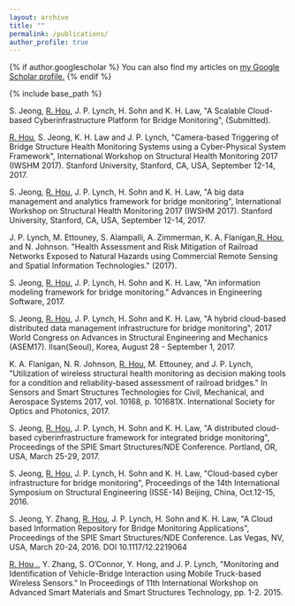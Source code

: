 ```yaml
---
layout: archive
title: ""
permalink: /publications/
author_profile: true
---
```


{% if author.googlescholar %} 
You can also find my articles on <u><a href="{{author.googlescholar}}">my Google Scholar profile</a>.</u>
{% endif %} 

{% include base_path %}

S. Jeong, <u>R. Hou</u>, J. P. Lynch, H. Sohn and K. H. Law, "A Scalable Cloud-based Cyberinfrastructure Platform for Bridge Monitoring", (Submitted).

<u>R. Hou</u>, S. Jeong, K. H. Law and J. P. Lynch, "Camera-based Triggering of Bridge Structure Health Monitoring Systems using a Cyber-Physical System Framework", International Workshop on Structural Health Monitoring 2017 (IWSHM 2017). Stanford University, Stanford, CA, USA, September 12-14, 2017.

S. Jeong, <u>R. Hou</u>, J. P. Lynch, H. Sohn and K. H. Law, "A big data management and analytics framework for bridge monitoring", International Workshop on Structural Health Monitoring 2017 (IWSHM 2017). Stanford University, Stanford, CA, USA, September 12-14, 2017.

J. P. Lynch, M. Ettouney, S. Alampalli, A. Zimmerman, K. A. Flanigan,<u>R. Hou</u>, and N. Johnson. "Health Assessment and Risk Mitigation of Railroad Networks Exposed to Natural Hazards using Commercial Remote Sensing and Spatial Information Technologies." (2017).

S. Jeong, <u>R. Hou</u>, J. P. Lynch, H. Sohn and K. H. Law, "An information modeling framework for bridge monitoring." Advances in Engineering Software, 2017.

S. Jeong, <u>R. Hou</u>, J. P. Lynch, H. Sohn and K. H. Law, "A hybrid cloud-based distributed data management infrastructure for bridge monitoring", 2017 World Congress on Advances in Structural Engineering and Mechanics (ASEM17). Ilsan(Seoul), Korea, August 28 - September 1, 2017.

K. A. Flanigan, N. R. Johnson, <u>R. Hou</u>, M. Ettouney, and J. P. Lynch, "Utilization of wireless structural health monitoring as decision making tools for a condition and reliability-based assessment of railroad bridges." In Sensors and Smart Structures Technologies for Civil, Mechanical, and Aerospace Systems 2017, vol. 10168, p. 101681X. International Society for Optics and Photonics, 2017.

S. Jeong, <u>R. Hou</u>, J. P. Lynch, H. Sohn and K. H. Law, "A distributed cloud-based cyberinfrastructure framework for integrated bridge monitoring", Proceedings of the SPIE Smart Structures/NDE Conference. Portland, OR, USA, March 25-29, 2017.

S. Jeong, <u>R. Hou</u>, J. P. Lynch, H. Sohn and K. H. Law, "Cloud-based cyber infrastructure for bridge monitoring", Proceedings of the 14th International Symposium on Structural Engineering (ISSE-14) Beijing, China, Oct.12-15, 2016.

S. Jeong, Y. Zhang, <u>R. Hou</u>, J. P. Lynch, H. Sohn and K. H. Law, "A Cloud based Information Repository for Bridge Monitoring Applications", Proceedings of the SPIE Smart Structures/NDE Conference. Las Vegas, NV, USA, March 20-24, 2016. DOI 10.1117/12.2219064

<u>R. Hou .</u>, Y. Zhang, S. O’Connor, Y. Hong, and J. P. Lynch, "Monitoring and Identification of Vehicle-Bridge Interaction using Mobile Truck-based Wireless Sensors." In Proceedings of 11th International Workshop on Advanced Smart Materials and Smart Structures Technology, pp. 1-2. 2015.


